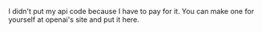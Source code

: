 I didn't put my api code because I have to pay for it. You can make one for yourself at openai's site and put it here.